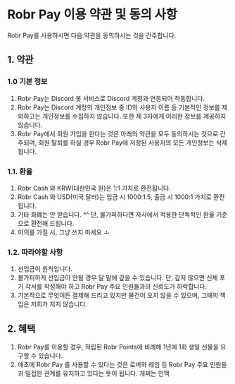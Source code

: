 # Robr Pay 이용 약관 및 동의 사항

Robr Pay를 사용하시면 다음 약관을 동의하시는 것을 간주합니다.

## 1. 약관

### 1.0 기본 정보

1. Robr Pay는 Discord 봇 서비스로 Discord 계정과 연동되어 작동합니다.
2. Robr Pay는 Discord 계정의 개인정보 중 ID와 사용자 이름 등 기본적인 정보를 제외하고는 개인정보를 수집하지 않습니다. 또한 제 3자에게 이러한 정보를 제공하지 않습니다.
3. Robr Pay에서 회원 가입을 한다는 것은 아래의 약관을 모두 동의하시는 것으로 간주되며, 회원 탈퇴를 하실 경우 Robr Pay에 저장된 사용자의 모든 개인정보는 삭제됩니다.

### 1.1. 환율

1. Robr Cash 와 KRW(대한민국 원)은 1:1 가치로 환전됩니다.
2. Robr Cash 와 USD(미국 달러)는 입금 시 1000:1.5, 출금 시 1000:1 가치로 환전됩니다.
3. 기타 화폐는 안 받습니다. ^^ 단, 불가피하다면 자사에서 적용한 단독적인 환율 기준으로 환전해 드립니다.
4. 이의를 가질 시, 그냥 쓰지 마세요 ㅗ

### 1.2. 따라야할 사항

1. 선입금이 원칙입니다.
2. 불가피하게 선입금이 안될 경우 달 말에 갚을 수 있습니다. 단, 갚지 않으면 신체 포기 각서를 작성해야 하고 Robr Pay 주요 인원들과의 신뢰도가 하락합니다.
3. 기본적으로 무엇이든 결제해 드리고 있지만 물건이 오지 않을 수 있으며, 그때의 책임은 저희가 지지 않습니다.

## 2. 혜택

1. Robr Pay를 이용할 경우, 적립된 Robr Points에 비례해 1년에 1회 생일 선물을 요구할 수 있습니다.
2. 애초에 Robr Pay 를 사용할 수 있다는 것은 로버와 레임 등 Robr Pay 주요 인원들과 밀접한 관계를 유지하고 있다는 뜻이 됩니다. 개쩌는 인맥

